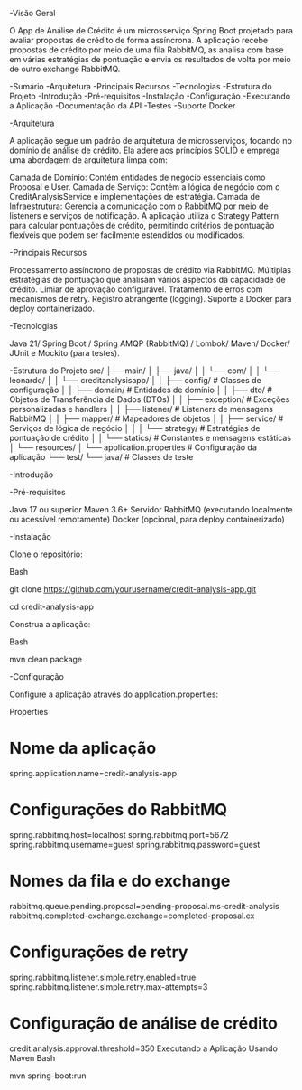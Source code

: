 -Visão Geral    

O App de Análise de Crédito é um microsserviço Spring Boot projetado para avaliar propostas de crédito de forma assíncrona. A aplicação recebe propostas de crédito por meio de uma fila RabbitMQ, as analisa com base em várias estratégias de pontuação e envia os resultados de volta por meio de outro exchange RabbitMQ.

-Sumário
-Arquitetura
-Principais Recursos
-Tecnologias
-Estrutura do Projeto
-Introdução
-Pré-requisitos
-Instalação
-Configuração
-Executando a Aplicação
-Documentação da API
-Testes
-Suporte Docker

-Arquitetura

A aplicação segue um padrão de arquitetura de microsserviços, focando no domínio de análise de crédito. Ela adere aos princípios SOLID e emprega uma abordagem de arquitetura limpa com:

Camada de Domínio: Contém entidades de negócio essenciais como Proposal e User.
Camada de Serviço: Contém a lógica de negócio com o CreditAnalysisService e implementações de estratégia.
Camada de Infraestrutura: Gerencia a comunicação com o RabbitMQ por meio de listeners e serviços de notificação.
A aplicação utiliza o Strategy Pattern para calcular pontuações de crédito, permitindo critérios de pontuação flexíveis que podem ser facilmente estendidos ou modificados.

-Principais Recursos

Processamento assíncrono de propostas de crédito via RabbitMQ.
Múltiplas estratégias de pontuação que analisam vários aspectos da capacidade de crédito.
Limiar de aprovação configurável.
Tratamento de erros com mecanismos de retry.
Registro abrangente (logging).
Suporte a Docker para deploy containerizado.

-Tecnologias

Java 21/ Spring Boot / Spring AMQP (RabbitMQ) / Lombok/ Maven/ Docker/ JUnit e Mockito (para testes).

-Estrutura do Projeto
src/
├── main/
│   ├── java/
│   │   └── com/
│   │       └── leonardo/
│   │           └── creditanalysisapp/
│   │               ├── config/             # Classes de configuração
│   │               ├── domain/             # Entidades de domínio
│   │               ├── dto/                # Objetos de Transferência de Dados (DTOs)
│   │               ├── exception/          # Exceções personalizadas e handlers
│   │               ├── listener/           # Listeners de mensagens RabbitMQ
│   │               ├── mapper/             # Mapeadores de objetos
│   │               ├── service/            # Serviços de lógica de negócio
│   │               │   └── strategy/       # Estratégias de pontuação de crédito
│   │               └── statics/            # Constantes e mensagens estáticas
│   └── resources/
│       └── application.properties          # Configuração da aplicação
└── test/
    └── java/                               # Classes de teste
    
-Introdução

-Pré-requisitos

Java 17 ou superior
Maven 3.6+
Servidor RabbitMQ (executando localmente ou acessível remotamente)
Docker (opcional, para deploy containerizado)

-Instalação

Clone o repositório:

Bash

git clone https://github.com/yourusername/credit-analysis-app.git

cd credit-analysis-app

Construa a aplicação:

Bash

mvn clean package

-Configuração

Configure a aplicação através do application.properties:

Properties

# Nome da aplicação
spring.application.name=credit-analysis-app

# Configurações do RabbitMQ
spring.rabbitmq.host=localhost
spring.rabbitmq.port=5672
spring.rabbitmq.username=guest
spring.rabbitmq.password=guest

# Nomes da fila e do exchange
rabbitmq.queue.pending.proposal=pending-proposal.ms-credit-analysis
rabbitmq.completed-exchange.exchange=completed-proposal.ex

# Configurações de retry
spring.rabbitmq.listener.simple.retry.enabled=true
spring.rabbitmq.listener.simple.retry.max-attempts=3

# Configuração de análise de crédito
credit.analysis.approval.threshold=350
Executando a Aplicação
Usando Maven
Bash

mvn spring-boot:run
